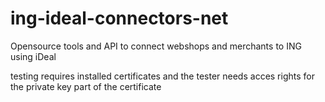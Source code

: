# ing-ideal-connectors-net
Opensource tools and API to connect webshops and merchants to ING using iDeal


testing requires installed certificates and the tester needs acces rights for the private key part of the certificate
